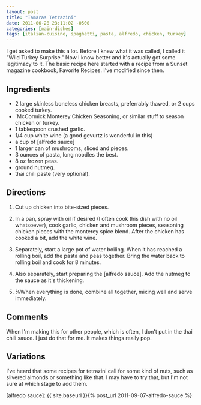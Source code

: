 ```yaml
---
layout: post
title: "Tamaras Tetrazini"
date: 2011-06-28 23:11:02 -0500
categories: [main-dishes]
tags: [italian-cuisine, spaghetti, pasta, alfredo, chicken, turkey]
---
```

I get asked to make this a lot. Before I knew what it was called, I called it "Wild Turkey Surprise." Now I know better and it's actually got some legitimacy to it. The basic recipe here started with a recipe from a Sunset magazine cookbook, Favorite Recipes. I've modified since then.


## Ingredients

* 2 large skinless boneless chicken breasts, preferrably thawed, or 2 cups cooked turkey.
* `McCormick Monterey Chicken Seasoning, or similar stuff to season chicken or turkey.
* 1 tablespoon crushed garlic.
* 1/4 cup white wine (a good gevurtz is wonderful in this)
* a cup of [alfredo sauce]
* 1 larger can of mushrooms, sliced and pieces.
* 3 ounces of pasta, long noodles the best.
* 8 oz frozen peas.
* ground nutmeg.
* thai chili paste (very optional).

## Directions

1.  Cut up chicken into bite-sized pieces. 

1. In a pan, spray with oil if desired (I often cook this dish with no oil whatsoever), cook garlic, chicken and mushroom pieces, seasoning chicken pieces with the monterey spice blend. After the chicken has cooked a bit, add the white wine.

1. Separately, start a large pot of water boiling. When it has reached a rolling boil, add the pasta and peas together. Bring the water back to rolling boil and cook for 8 minutes.

1. Also separately, start preparing the [alfredo sauce]. Add the nutmeg to the sauce as it's thickening.

1. %When everything is done, combine all together, mixing well and serve immediately.

## Comments

When I'm making this for other people, which is often, I don't put in the thai chili sauce. I just do that for me. It makes things really pop.

## Variations

I've heard that some recipes for tetrazini call for some kind of nuts, such as slivered almonds or something like that. I may have to try that, but I'm not sure at which stage to add them.


[alfredo sauce]: {{ site.baseurl }}{% post_url 2011-09-07-alfredo-sauce %} 
